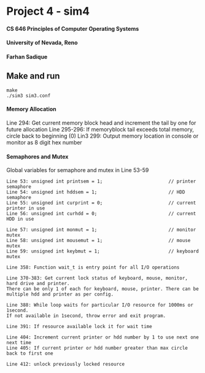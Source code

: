 # Project 4 - sim4

#### CS 646 Principles of Computer Operating Systems

#### University of Nevada, Reno

#### Farhan Sadique


## Make and run

```
make
./sim3 sim3.conf
```

#### Memory Allocation

Line 294: Get current memory block head and increment the tail by one for future allocation
Line 295-296: If memoryblock tail exceeds total memory, circle back to beginning (0)
Lin3 299: Output memory location in console or monitor as 8 digit hex number

#### Semaphores and Mutex

Global variables for semaphore and mutex in Line 53-59

```
Line 53: unsigned int printsem = 1;                        // printer semaphore
Line 54: unsigned int hddsem = 1;                          // HDD semaphore
Line 55: unsigned int curprint = 0;                        // current printer in use
Line 56: unsigned int curhdd = 0;                          // current HDD in use
                                                   
Line 57: unsigned int monmut = 1;                          // monitor mutex
Line 58: unsigned int mousemut = 1;                        // mouse mutex
Line 59: unsigned int keybmut = 1;                         // keyboard mutex

Line 358: Function wait_t is entry point for all I/O operations

Line 370-383: Get current lock status of keyboard, mouse, monitor, hard drive and printer. 
There can be only 1 of each for keyboard, mouse, printer. There can be multiple hdd and printer as per config.

Line 388: While loop waits for particular I/O resource for 1000ms or 1second.
If not available in 1second, throw error and exit program.

Line 391: If resource available lock it for wait time

Line 404: Increment current printer or hdd number by 1 to use next one next time
Line 405: If current printer or hdd number greater than max circle back to first one

Line 412: unlock previously locked resource
```